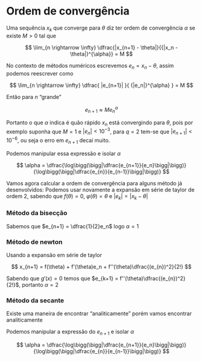 Ordem de convergência
================

Uma sequência ${x_k}$ que converge para $\theta$ diz ter ordem de
convergência $\alpha$ se existe $M>0$ tal que

$$
\lim_{n \rightarrow \infty} \dfrac{|x_{n+1} - \theta|}{{|x_n - \theta|}^{\alpha}} = M
$$

No contexto de métodos numéricos escrevemos $e_n = x_n - \theta$, assim
podemos reescrever como

$$
\lim_{n \rightarrow \infty} \dfrac{ |e_{n+1}| }{ {|e_n|}^{\alpha} } = M
$$

Então para $n$ “grande”

$$
e_{n+1} \approx M{e_n}^{\alpha}
$$

Portanto o que $\alpha$ indica é quão rápido $x_n$ está convergindo para
$\theta$, pois por exemplo suponha que $M=1$ e $|e_n| < 10^{-3}$, para
$q=2$ tem-se que $|e_{n+1}|<10^{-6}$, ou seja o erro em $e_{n+1}$ decaí
muito.

Podemos manipular essa expressão e isolar $\alpha$

$$
\alpha = \dfrac{\log\bigg(\bigg|\dfrac{e_{n+1}}{e_n}\bigg|\bigg)}{\log\bigg(\bigg|\dfrac{e_{n}}{e_{n-1}}\bigg|\bigg)}
$$

Vamos agora calcular a ordem de convergência para alguns método já
desenvolvidos: Podemos usar novamente a expansão em série de taylor de
ordem 2, sabendo que $f(\theta)= 0$, $\varphi(\theta)=\theta$ e
$|e_k| = |x_k - \theta|$

### Método da bisecção

Sabemos que $e_{n+1} = \dfrac{1}{2}e_n$ logo $\alpha=1$

### Método de newton

Usando a expansão em série de taylor

$$
x_{n+1} =  f(\theta) + f'(\theta)e_n + f''(\theta)\dfrac{(e_{n})^2}{2!}
$$

Sabendo que $g'(x)= 0$ temos que
$e_{k+1} = f''(\theta)\dfrac{(e_{n})^2}{2!}$, portanto $\alpha=2$

### Método da secante

Existe uma maneira de encontrar “analiticamente” porém vamos encontrar
analiticamente

Podemos manipular a expressão do $e_{n+1}$ e isolar $\alpha$

$$
\alpha = \dfrac{\log\bigg(\bigg|\dfrac{e_{n+1}}{e_n}\bigg|\bigg)}{\log\bigg(\bigg|\dfrac{e_{n}}{e_{n-1}}\bigg|\bigg)}
$$
